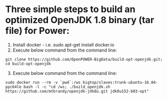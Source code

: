 # Three simple steps to build an optimized OpenJDK 1.8 binary (tar file) for Power:
1) Install docker - i.e. sudo apt-get install docker.io
2) Execute below command from the command line:
```
git clone https://github.com/OpenPOWER-BigData/build-opt-openjdk.git; cd build-opt-openjdk
```
3) Execute below command from the command line:
```
sudo docker run --rm -v `pwd`:/ws bigtop/slaves:trunk-ubuntu-16.04-ppc64le bash -l -c "cd /ws; ./build_openjdk.sh https://github.com/mtbrandy/openjdk-jdk8u.git jdk8u152-b03-opt"
```
